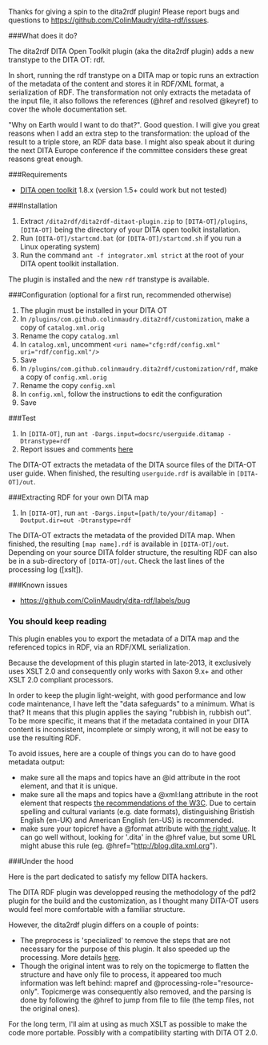 
Thanks for giving a spin to the dita2rdf plugin! Please report bugs and questions to https://github.com/ColinMaudry/dita-rdf/issues.

###What does it do?

The dita2rdf DITA Open Toolkit plugin (aka the dita2rdf plugin) adds a new transtype to the DITA OT: rdf.

In short, running the rdf transtype on a DITA map or topic runs an extraction of the metadata of the content and stores it in RDF/XML format, a serialization of RDF. The transformation not only extracts the metadata of the input file, it also follows the references (@href and resolved @keyref) to cover the whole documentation set.

"Why on Earth would I want to do that?". Good question. I will give you great reasons when I add an extra step to the transformation: the upload of the result to a triple store, an RDF data base. I might also speak about it during the next DITA Europe conference if the committee considers these great reasons great enough.

###Requirements

* [DITA open toolkit](http://dita-ot.github.io/) 1.8.x (version 1.5+ could work but not tested)

###Installation

1. Extract `/dita2rdf/dita2rdf-ditaot-plugin.zip` to `[DITA-OT]/plugins`, `[DITA-OT]` being the directory of your DITA open toolkit installation.
2. Run `[DITA-OT]/startcmd.bat` (or `[DITA-OT]/startcmd.sh` if you run a Linux operating system)
3. Run the command `ant -f integrator.xml strict` at the root of your DITA opent toolkit installation.

The plugin is installed and the new `rdf` transtype is available.

###Configuration (optional for a first run, recommended otherwise)

1. The plugin must be installed in your DITA OT
2. In `/plugins/com.github.colinmaudry.dita2rdf/customization`, make a copy of `catalog.xml.orig`
3. Rename the copy `catalog.xml`
3. In `catalog.xml`, uncomment `<uri name="cfg:rdf/config.xml" uri="rdf/config.xml"/>`
4. Save
4. In `/plugins/com.github.colinmaudry.dita2rdf/customization/rdf`, make a copy of `config.xml.orig`
5. Rename the copy `config.xml`
4. In `config.xml`, follow the instructions to edit the configuration
5. Save

###Test

1. In `[DITA-OT]`, run `ant -Dargs.input=docsrc/userguide.ditamap -Dtranstype=rdf`
2. Report issues and comments [here](https://github.com/ColinMaudry/dita-rdf/issues)

The DITA-OT extracts the metadata of the DITA source files of the DITA-OT user guide. When finished, the resulting `userguide.rdf` is available in `[DITA-OT]/out`.

###Extracting RDF for your own DITA map

1. In `[DITA-OT]`, run `ant -Dargs.input=[path/to/your/ditamap] -Doutput.dir=out -Dtranstype=rdf`

The DITA-OT extracts the metadata of the provided DITA map. When finished, the resulting `[map name].rdf` is available in `[DITA-OT]/out`. Depending on your source DITA folder structure, the resulting RDF can also be in a sub-directory of `[DITA-OT]/out`. Check the last lines of the processing log ([xslt]).

###Known issues

* https://github.com/ColinMaudry/dita-rdf/labels/bug

### You should keep reading

This plugin enables you to export the metadata of a DITA map and the referenced topics in RDF, via an RDF/XML serialization.

Because the development of this plugin started in late-2013, it exclusively uses XSLT 2.0 and consequently only works with Saxon 9.x+ and other XSLT 2.0 compliant processors.

In order to keep the plugin light-weight, with good performance and low code maintenance, I have left the "data safeguards" to a minimum. What is that? It means that this plugin applies the saying "rubbish in, rubbish out". To be more specific, it means that if the metadata contained in your DITA content is inconsistent, incomplete or simply wrong, it will not be easy to use the resulting RDF.

To avoid issues, here are a couple of things you can do to have good metadata output: 
- make sure all the maps and topics have an @id attribute in the root element, and that it is unique.
- make sure all the maps and topics have a @xml:lang attribute in the root element that respects [the recommendations of the W3C](http://www.w3.org/International/articles/language-tags/). Due to certain spelling and cultural variants (e.g. date formats), distinguishing Bristish English (en-UK) and American English (en-US) is recommended.
- make sure your topicref have a @format attribute with [the right value](http://docs.oasis-open.org/dita/v1.2/os/spec/common/theformatattribute.html). It can go well without, looking for '.dita' in the @href value, but some URL might abuse this rule (eg. @href="http://blog.dita.xml.org").

###Under the hood

Here is the part dedicated to satisfy my fellow DITA hackers.

The DITA RDF plugin was developped reusing the methodology of the pdf2 plugin for the build and the customization, as I thought many DITA-OT users would feel more comfortable with a familiar structure.

However, the dita2rdf plugin differs on a couple of points:

- The preprocess is 'specialized' to remove the steps that are not necessary for the purpose of this plugin. It also speeded up the processing. More details [here](https://github.com/ColinMaudry/dita-rdf/issues/14).
- Though the original intent was to rely on the topicmerge to flatten the structure and have only file to process, it appeared too much information was left behind: mapref and @processing-role="resource-only". Topicmerge was consequently also removed, and the parsing is done by following the @href to jump from file to file (the temp files, not the original ones).

For the long term, I'll aim at using as much XSLT as possible to make the code more portable. Possibly with a compatibility starting with DITA OT 2.0.
